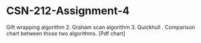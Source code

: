 # CSN-212-Assignment-4
Gift wrapping algorithm  2. Graham scan algorithm 3. Quickhull . Comparison chart between those two algorithms. [Pdf chart]
